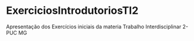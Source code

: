 # ExerciciosIntrodutoriosTI2
Apresentação dos Exercícios iniciais da materia Trabalho Interdisciplinar 2-PUC MG

